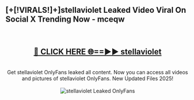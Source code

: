 <h2>[+[!VIRALS!]+]stellaviolet Leaked Video Viral On Social X Trending Now - mceqw</h2>
<br>
<div align="center">
<h2><a href="https://libra.edu.pl?stellaviolet" rel="nofollow">🔴 CLICK HERE 🌐==►► stellaviolet</a></h2>
<br>
Get stellaviolet OnlyFans leaked all content. Now you can access all videos and pictures of stellaviolet OnlyFans. New Updated Files 2025!
<br>
<br>
<a href="https://libra.edu.pl?stellaviolet" rel="nofollow" data-target="animated-image.originalLink"><img src="https://i.ibb.co.com/WyWwxjT/player-gif2.gif" alt="stellaviolet Leaked OnlyFans" style="max-width: 100%; display: inline-block;" data-target="animated-image.originalImage"></a>
</div>
<br>